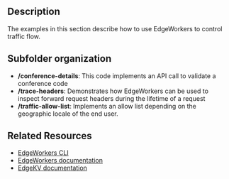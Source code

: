 ## Description
The examples in this section describe how to use EdgeWorkers to control traffic flow. 

## Subfolder organization
* **/conference-details**: This code implements an API call to validate a conference code
* **/trace-headers**: Demonstrates how EdgeWorkers can be used to inspect forward request headers during the lifetime of a request
* **/traffic-allow-list**: Implements an allow list depending on the geographic locale of the end user. 

## Related Resources
- [EdgeWorkers CLI](https://developer.akamai.com/cli/packages/edgeworkers.html)
- [EdgeWorkers documentation](https://techdocs.akamai.com/edgeworkers/docs)
- [EdgeKV documentation](https://techdocs.akamai.com/edgekv/docs)
